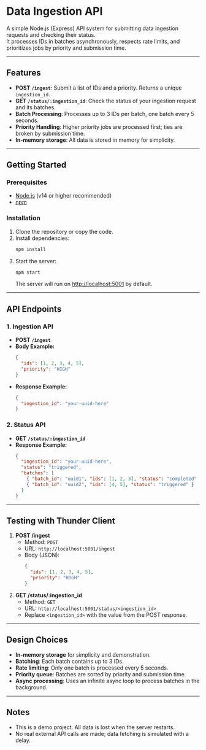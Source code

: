 # Data Ingestion API

A simple Node.js (Express) API system for submitting data ingestion requests and checking their status.  
It processes IDs in batches asynchronously, respects rate limits, and prioritizes jobs by priority and submission time.

---

## Features

- **POST `/ingest`**: Submit a list of IDs and a priority. Returns a unique `ingestion_id`.
- **GET `/status/:ingestion_id`**: Check the status of your ingestion request and its batches.
- **Batch Processing**: Processes up to 3 IDs per batch, one batch every 5 seconds.
- **Priority Handling**: Higher priority jobs are processed first; ties are broken by submission time.
- **In-memory storage**: All data is stored in memory for simplicity.

---

## Getting Started

### Prerequisites

- [Node.js](https://nodejs.org/) (v14 or higher recommended)
- [npm](https://www.npmjs.com/)

### Installation

1. Clone the repository or copy the code.
2. Install dependencies:
    ```bash
    npm install
    ```
3. Start the server:
    ```bash
    npm start
    ```
    The server will run on [http://localhost:5001](http://localhost:5001) by default.

---

## API Endpoints

### 1. Ingestion API

- **POST `/ingest`**
- **Body Example:**
    ```json
    {
      "ids": [1, 2, 3, 4, 5],
      "priority": "HIGH"
    }
    ```
- **Response Example:**
    ```json
    {
      "ingestion_id": "your-uuid-here"
    }
    ```

### 2. Status API

- **GET `/status/:ingestion_id`**
- **Response Example:**
    ```json
    {
      "ingestion_id": "your-uuid-here",
      "status": "triggered",
      "batches": [
        { "batch_id": "uuid1", "ids": [1, 2, 3], "status": "completed" },
        { "batch_id": "uuid2", "ids": [4, 5], "status": "triggered" }
      ]
    }
    ```

---

## Testing with Thunder Client

1. **POST /ingest**
    - Method: `POST`
    - URL: `http://localhost:5001/ingest`
    - Body (JSON):
      ```json
      {
        "ids": [1, 2, 3, 4, 5],
        "priority": "HIGH"
      }
      ```
2. **GET /status/:ingestion_id**
    - Method: `GET`
    - URL: `http://localhost:5001/status/<ingestion_id>`
    - Replace `<ingestion_id>` with the value from the POST response.

---

## Design Choices

- **In-memory storage** for simplicity and demonstration.
- **Batching**: Each batch contains up to 3 IDs.
- **Rate limiting**: Only one batch is processed every 5 seconds.
- **Priority queue**: Batches are sorted by priority and submission time.
- **Async processing**: Uses an infinite async loop to process batches in the background.

---

## Notes

- This is a demo project. All data is lost when the server restarts.
- No real external API calls are made; data fetching is simulated with a delay.

